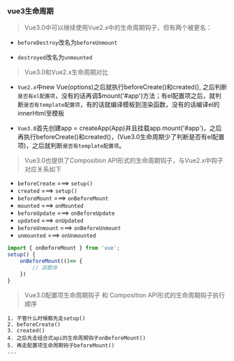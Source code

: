 ### vue3生命周期

> Vue3.0中可以继续使用Vue2.x中的生命周期钩子，但有两个被更名：

- `beforeDestroy`改名为`beforeUnmount`

- `destroyed`改名为`unmounted`

> Vue3.0和Vue2.x生命周期对比

- `Vue2.x`中new Vue(options)之后就执行beforeCreate()和created(), 之后判断`是否有el配置项`，没有的话再调$mount('#app')方法；有el配置项之后，就判断`是否有template配置项`，有的话就编译模板到渲染函数，没有的话编译el的innerHtml至模板

- `Vue3.0`首先创建app = createApp(App)并且挂载app.mount('#app')，之后再执行beforeCreate()和created()，(Vue3.0生命周期少了判断是否有el配置项)，之后就判断`是否有template配置项`。

> Vue3.0也提供了Composition API形式的生命周期钩子，与Vue2.x中钩子对应关系如下

- `beforeCreate` ===> `setup()`
- `created` ===> `setup()`
- `beforeMount` ===> `onBeforeMount`
- `mounted` ===> `onMounted`
- `beforeUpdate` ===> `onBeforeUpdate`
- `updated` ===> `onUpdated`
- `beforeUnmount` ===> `onBeforeUnmount`
- `unmounted` ===> `onUnmounted`

```javascript
import { onBeforeMount } from 'vue';
setup() {
    onBeforeMount(()=> {
        // 函数体
    })
}
```

>Vue3.0配置项生命周期钩子 和 Composition API形式的生命周期钩子执行顺序

```
1. 不管什么时候都先走setup()
2. beforeCreate()
3. created()
4. 之后先走组合式api的生命周期钩子onBeforeMount()
5. 再走配置项生命周期钩子beforeMount()
...
```